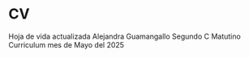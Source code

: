 # CV
Hoja de vida actualizada
Alejandra Guamangallo
Segundo C Matutino
Curriculum mes de Mayo del 2025
